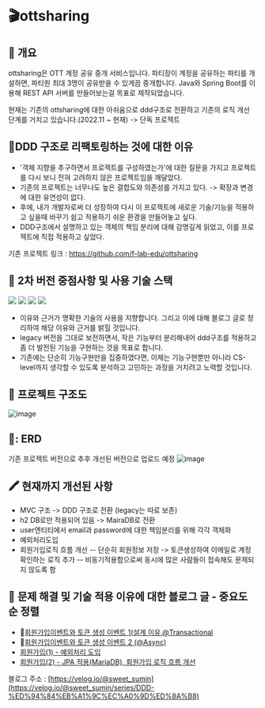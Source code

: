 # :clapper:ottsharing
## :pushpin: 개요
ottsharing은 OTT 계정 공유 중개 서비스입니다. 파티장이 계정을 공유하는 파티를 개설하면, 파티원 최대 3명이 공유받을 수 있게끔 중개합니다.
Java와 Spring Boot를 이용해 REST API 서버를 만들어보는걸 목표로 제작되었습니다. 

현재는 기존의 ottsharing에 대한 아쉬움으로 ddd구조로 전환하고 기존의 로직 개선 단계를 거치고 있습니다.(2022.11 ~ 현재) -> 단독 프로젝트

## 🐳DDD 구조로 리팩토링하는 것에 대한 이유
* '객체 지향을 추구하면서 프로젝트를 구성하였는가'에 대한 질문을 가지고 프로젝트를 다시 보니 전혀 고려하지 않은 프로젝트임을 깨달았다.
*  기존의 프로젝트는 너무나도 높은 결합도와 의존성를 가지고 있다. 
-> 확장과 변경에 대한 유연성이 없다.
*  후에, 내가 개발자로써 더 성장하여 다시 이 프로젝트에 새로운 기술/기능을 적용하고 싶을때 바꾸기 쉽고 적용하기 쉬운 환경을 만들어놓고 싶다. 
*  DDD구조에서 설명하고 있는 객체의 책임 분리에 대해 감명깊게 읽었고, 이를 프로젝트에 직접 적용하고 싶었다.  

기존 프로젝트 링크 : https://github.com/f-lab-edu/ottsharing

## 🌱 2차 버전 중점사항 및 사용 기술 스택 
<img src="https://img.shields.io/badge/Spring%20Boot-2.6.4-yellow"> <img src = "https://shields.io/badge/DataBase-MariaDB-blue?logo=mariadb&style=flat"> <img src = "https://img.shields.io/badge/Code%20Style-Naver%20CheckStyle-brightgreen?logo=naver&logoColor=brightgreen"> <img src="https://img.shields.io/badge/DataAccess-Spring%20JPA-lightgrey">
* 이유와 근거가 명확한 기술의 사용을 지향합니다. 그리고 이에 대해 블로그 글로 정리하여 해당 이유와 근거를 밝힐 것입니다. 
* legacy 버전을 그대로 보전하면서, 작은 기능부터 분리해내어 ddd구조를 적용하고 좀 더 발전된 기능을 구현하는 것을 목표로 합니다. 
* 기존에는 단순히 기능구현만을 집중하였다면, 이제는 기능구현뿐만 아니라 CS-level까지 생각할 수 있도록 분석하고 고민하는 과정을 거치려고 노력할 것입니다. 

## 🍭 프로젝트 구조도
![image](https://user-images.githubusercontent.com/33937365/183288666-95bead19-899e-41b1-9a50-36794c56fc92.png)

## 🐣: ERD 
기존 프로젝트 버전으로 추후 개선된 버전으로 업로드 예정
![image](https://user-images.githubusercontent.com/68679529/215021612-8ebaad96-5842-4af9-bde7-8c9ebd92599e.png)


## 🖍️ 현재까지 개선된 사항
*  MVC 구조 -> DDD 구조로 전환 (legacy는 따로 보존)
*  h2 DB로만 적용되어 있음 -> MairaDB로 전환
*  user엔티티에서 email과 password에 대한 책임분리를 위해 각각 객체화
*  예외처리도입
*  회원가입로직 흐름 개선 
  -- 단순히 회원정보 저장 -> 토큰생성하여 이메일로 계정 확인하는 로직 추가
  -- 비동기적용함으로써 동시에 많은 사람들이 접속해도 문제되지 않도록 함

## 🍨 문제 해결 및 기술 적용 이유에 대한 블로그 글 - 중요도 순 정렬
*  🌟[회원가입이벤트와 토큰 생성 이벤트 1(설계 이유,@Transactional](https://velog.io/@sweet_sumin/%ED%9A%8C%EC%9B%90%EA%B0%80%EC%9E%85%EC%9D%B4%EB%B2%A4%ED%8A%B8%EC%99%80-%ED%86%A0%ED%81%B0-%EC%83%9D%EC%84%B1-%EC%9D%B4%EB%B2%A4%ED%8A%B81-%EC%84%A4%EA%B3%84%EC%9D%B4%EC%9C%A0-Transactional)
*  🌟[회원가입이벤트와 토큰 생성 이벤트 2 (@Async)](https://velog.io/@sweet_sumin/%ED%9A%8C%EC%9B%90%EA%B0%80%EC%9E%85%EC%9D%B4%EB%B2%A4%ED%8A%B8%EC%99%80-%ED%86%A0%ED%81%B0-%EC%83%9D%EC%84%B1-%EC%9D%B4%EB%B2%A4%ED%8A%B8-2-Async)
* [회원가입(1) - 예외처리 도입](https://velog.io/@sweet_sumin/%ED%9A%8C%EC%9B%90%EA%B0%80%EC%9E%851%EC%98%88%EC%99%B8%EC%B2%98%EB%A6%AC%EB%8F%84%EC%9E%85)
* [회원가입(2) - JPA 적용(MariaDB), 회원가입 로직 흐름 개선](https://velog.io/@sweet_sumin/%ED%9A%8C%EC%9B%90%EA%B0%80%EC%9E%852-JPA-%EC%A0%81%EC%9A%A9-%ED%9A%8C%EC%9B%90%EA%B0%80%EC%9E%85-%EB%A1%9C%EC%A7%81-%ED%9D%90%EB%A6%84-%EA%B0%9C%EC%84%A0)

블로그 주소 : [https://velog.io/@sweet_sumin](https://velog.io/@sweet_sumin/series/DDD-%ED%94%84%EB%A1%9C%EC%A0%9D%ED%8A%B8)
